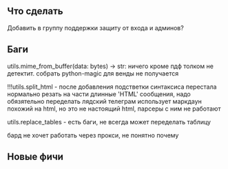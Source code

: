 ## Что сделать

Добавить в группу поддержки защиту от входа и админов?



## Баги

   utils.mime_from_buffer(data: bytes) -> str:
      ничего кроме пдф толком не детектит. собрать python-magic для венды не получается

!!!utils.split_html - после добавления подстветки синтаксиса перестала нормально резать на части длинные 'HTML' сообщения, надо обязятельно переделать
   лядский телеграм использует маркдаун похожий на html, но это не настоящий html, парсеры с ним не работают

utils.replace_tables - есть баги, не всегда может переделать таблицу

бард не хочет работать через прокси, не понятно почему

## Новые фичи


